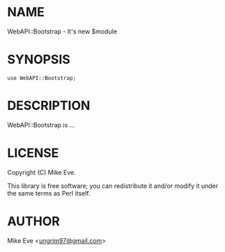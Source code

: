 # NAME

WebAPI::Bootstrap - It's new $module

# SYNOPSIS

    use WebAPI::Bootstrap;

# DESCRIPTION

WebAPI::Bootstrap is ...

# LICENSE

Copyright (C) Mike Eve.

This library is free software; you can redistribute it and/or modify
it under the same terms as Perl itself.

# AUTHOR

Mike Eve &lt;ungrim97@gmail.com>
